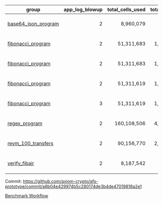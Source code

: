 | group | app_log_blowup | total_cells_used | total_cycles | total_proof_time_ms | agg_log_blowup | total_cells_used_leaf_agg | total_cycles_leaf_agg | total_proof_time_ms_leaf_agg | instance | alloc |
|---|---|---|---|---|---|---|---|---|---|---|
| [ base64_json_program ](https://github.com/axiom-crypto/afs-prototype/blob/gh-pages/benchmarks/individual/base64_json-2-2-64cpu-linux-arm64-mimalloc.md) | <div style='text-align: right'>2</div> | <div style='text-align: right'>8,960,079</div> | <div style='text-align: right'>217,349</div> | <span style="color: red">(+46.0 [+1.7%])</span> <div style='text-align: right'>2,814.0</div> | <div style='text-align: right'>2</div> | <span style="color: red">(+2,710 [+0.0%])</span> <div style='text-align: right'>288,458,990</div> | <span style="color: red">(+213 [+0.0%])</span> <div style='text-align: right'>6,745,336</div> | <span style="color: red">(+29.0 [+0.1%])</span> <div style='text-align: right'>43,082.0</div> | 64cpu-linux-arm64 | mimalloc |
| [ fibonacci_program ](https://github.com/axiom-crypto/afs-prototype/blob/gh-pages/benchmarks/individual/fibonacci-2-2-64cpu-linux-arm64-jemalloc.md) | <div style='text-align: right'>2</div> | <div style='text-align: right'>51,311,683</div> | <div style='text-align: right'>1,500,219</div> | <span style="color: red">(+312.0 [+3.9%])</span> <div style='text-align: right'>8,398.0</div> | <div style='text-align: right'>2</div> | <div style='text-align: right'>141,363,574</div> | <div style='text-align: right'>3,502,669</div> | <span style="color: red">(+192.0 [+0.8%])</span> <div style='text-align: right'>23,408.0</div> | 64cpu-linux-arm64 | jemalloc |
| [ fibonacci_program ](https://github.com/axiom-crypto/afs-prototype/blob/gh-pages/benchmarks/individual/fibonacci-2-2-64cpu-linux-arm64-mimalloc.md) | <div style='text-align: right'>2</div> | <div style='text-align: right'>51,311,683</div> | <div style='text-align: right'>1,500,219</div> | <span style="color: red">(+246.0 [+3.3%])</span> <div style='text-align: right'>7,781.0</div> | <div style='text-align: right'>2</div> | <div style='text-align: right'>141,363,574</div> | <div style='text-align: right'>3,502,669</div> | <span style="color: green">(-141.0 [-0.7%])</span> <div style='text-align: right'>21,032.0</div> | 64cpu-linux-arm64 | mimalloc |
| [ fibonacci_program ](https://github.com/axiom-crypto/afs-prototype/blob/gh-pages/benchmarks/individual/fibonacci-2-2-64cpu-linux-x64-jemalloc.md) | <div style='text-align: right'>2</div> | <div style='text-align: right'>51,311,619</div> | <div style='text-align: right'>1,500,219</div> | <span style="color: red">(+285.0 [+3.6%])</span> <div style='text-align: right'>8,271.0</div> | <div style='text-align: right'>2</div> | <div style='text-align: right'>141,344,364</div> | <div style='text-align: right'>3,500,898</div> | <span style="color: green">(-457.0 [-2.0%])</span> <div style='text-align: right'>22,058.0</div> | 64cpu-linux-x64 | jemalloc |
| [ fibonacci_program ](https://github.com/axiom-crypto/afs-prototype/blob/gh-pages/benchmarks/individual/fibonacci-3-3-64cpu-linux-x64-jemalloc.md) | <div style='text-align: right'>3</div> | <div style='text-align: right'>51,311,619</div> | <div style='text-align: right'>1,500,219</div> | <div style='text-align: right'>10,925.0</div> | <div style='text-align: right'>3</div> | <span style="color: red">(+35,180 [+0.0%])</span> <div style='text-align: right'>96,630,509</div> | <span style="color: red">(+3,196 [+0.1%])</span> <div style='text-align: right'>2,456,953</div> | <span style="color: green">(-350.0 [-1.7%])</span> <div style='text-align: right'>20,139.0</div> | 64cpu-linux-x64 | jemalloc |
| [ regex_program ](https://github.com/axiom-crypto/afs-prototype/blob/gh-pages/benchmarks/individual/regex-2-2-64cpu-linux-arm64-mimalloc.md) | <div style='text-align: right'>2</div> | <div style='text-align: right'>160,108,506</div> | <div style='text-align: right'>4,191,045</div> | <span style="color: red">(+406.0 [+1.3%])</span> <div style='text-align: right'>30,498.0</div> | <div style='text-align: right'>2</div> | <span style="color: green">(-14,670 [-0.0%])</span> <div style='text-align: right'>309,530,761</div> | <span style="color: green">(-1,590 [-0.0%])</span> <div style='text-align: right'>7,301,281</div> | <span style="color: green">(-171.0 [-0.4%])</span> <div style='text-align: right'>45,012.0</div> | 64cpu-linux-arm64 | mimalloc |
| [ revm_100_transfers ](https://github.com/axiom-crypto/afs-prototype/blob/gh-pages/benchmarks/individual/revm_transfer-2-2-64cpu-linux-arm64-mimalloc.md) | <div style='text-align: right'>2</div> | <div style='text-align: right'>90,156,770</div> | <div style='text-align: right'>2,329,515</div> | <span style="color: red">(+534.0 [+3.2%])</span> <div style='text-align: right'>16,979.0</div> | - | - | - | - | 64cpu-linux-arm64 | mimalloc |
| [ verify_fibair ](https://github.com/axiom-crypto/afs-prototype/blob/gh-pages/benchmarks/individual/verify_fibair-2-2-64cpu-linux-arm64-mimalloc.md) | <div style='text-align: right'>2</div> | <div style='text-align: right'>8,187,542</div> | <div style='text-align: right'>199,267</div> | <span style="color: red">(+31.0 [+1.9%])</span> <div style='text-align: right'>1,661.0</div> | - | - | - | - | 64cpu-linux-arm64 | mimalloc |

Commit: https://github.com/axiom-crypto/afs-prototype/commit/a6b04e429974b5c280174de3b4de47019818a2e1

[Benchmark Workflow](https://github.com/axiom-crypto/afs-prototype/actions/runs/11847970316)

